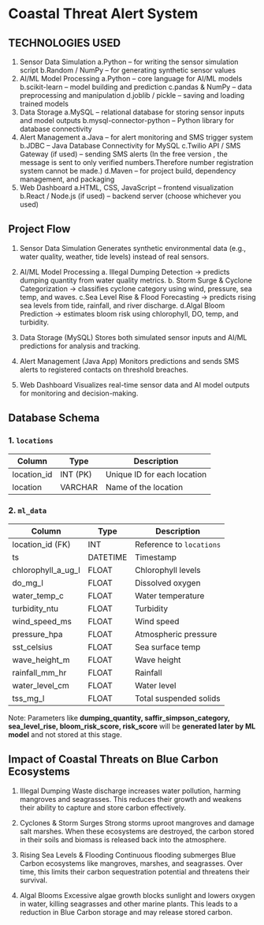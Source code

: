 # Coastal Threat Alert System

## TECHNOLOGIES USED
1. Sensor Data Simulation
    a.Python – for writing the sensor simulation script
    b.Random / NumPy – for generating synthetic sensor values
2. AI/ML Model Processing
    a.Python – core language for AI/ML models
    b.scikit-learn – model building and prediction
    c.pandas & NumPy – data preprocessing and manipulation
    d.joblib / pickle – saving and loading trained models
3. Data Storage
    a.MySQL – relational database for storing sensor inputs and model outputs
    b.mysql-connector-python – Python library for database connectivity
4. Alert Management
    a.Java – for alert monitoring and SMS trigger system
    b.JDBC – Java Database Connectivity for MySQL
    c.Twilio API / SMS Gateway (if used) – sending SMS alerts (In the free version , the message is sent to only verified numbers.Therefore number registration system cannot be made.)
    d.Maven – for project build, dependency management, and packaging
5. Web Dashboard
    a.HTML, CSS, JavaScript – frontend visualization
    b.React / Node.js (if used) – backend server (choose whichever you used)
    

## Project Flow
1. Sensor Data Simulation
    Generates synthetic environmental data (e.g., water quality, weather, tide levels) instead of real sensors.

2. AI/ML Model Processing
    a. Illegal Dumping Detection → predicts dumping quantity from water quality metrics.
    b. Storm Surge & Cyclone Categorization → classifies cyclone category using wind, pressure, sea temp, and waves.
    c.Sea Level Rise & Flood Forecasting → predicts rising sea levels from tide, rainfall, and river discharge.
    d.Algal Bloom Prediction → estimates bloom risk using chlorophyll, DO, temp, and turbidity.

3. Data Storage (MySQL)
    Stores both simulated sensor inputs and AI/ML predictions for analysis and tracking.

4. Alert Management (Java App)
    Monitors predictions and sends SMS alerts to registered contacts on threshold breaches.

5. Web Dashboard
    Visualizes real-time sensor data and AI model outputs for monitoring and decision-making.



## Database Schema
### 1. `locations`
| Column       | Type        | Description |
|--------------|------------|-------------|
| location_id  | INT (PK)   | Unique ID for each location |
| location     | VARCHAR    | Name of the location |

### 2. `ml_data`
| Column              | Type     | Description |
|---------------------|----------|-------------|
| location_id (FK)    | INT      | Reference to `locations` |
| ts                  | DATETIME | Timestamp |
| chlorophyll_a_ug_l  | FLOAT    | Chlorophyll levels |
| do_mg_l             | FLOAT    | Dissolved oxygen |
| water_temp_c        | FLOAT    | Water temperature |
| turbidity_ntu       | FLOAT    | Turbidity |
| wind_speed_ms       | FLOAT    | Wind speed |
| pressure_hpa        | FLOAT    | Atmospheric pressure |
| sst_celsius         | FLOAT    | Sea surface temp |
| wave_height_m       | FLOAT    | Wave height |
| rainfall_mm_hr      | FLOAT    | Rainfall |
| water_level_cm      | FLOAT    | Water level |
| tss_mg_l            | FLOAT    | Total suspended solids |

Note: Parameters like **dumping_quantity, saffir_simpson_category, sea_level_rise, bloom_risk_score, risk_score** will be **generated later by ML model** and not stored at this stage.


## Impact of Coastal Threats on Blue Carbon Ecosystems

1. Illegal Dumping
    Waste discharge increases water pollution, harming mangroves and seagrasses. This reduces their growth and weakens their ability to capture and store carbon effectively.

2. Cyclones & Storm Surges
    Strong storms uproot mangroves and damage salt marshes. When these ecosystems are destroyed, the carbon stored in their soils and biomass is released back into the atmosphere.

3. Rising Sea Levels & Flooding
    Continuous flooding submerges Blue Carbon ecosystems like mangroves, marshes, and seagrasses. Over time, this limits their carbon sequestration potential and threatens their survival.

4. Algal Blooms
    Excessive algae growth blocks sunlight and lowers oxygen in water, killing seagrasses and other marine plants. This leads to a reduction in Blue Carbon storage and may release stored carbon.